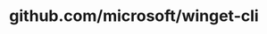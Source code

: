 ---
layout: post
title: github.com/microsoft/winget-cli
categories: link
tags: [انگلیسی, گیت‌هاب, برنامه‌نویسی]
---